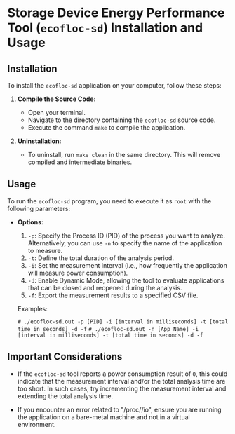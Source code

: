 # Storage Device Energy Performance Tool (`ecofloc-sd`) Installation and Usage

## Installation

To install the `ecofloc-sd` application on your computer, follow these steps:

1. **Compile the Source Code:**
   - Open your terminal.
   - Navigate to the directory containing the `ecofloc-sd` source code.
   - Execute the command `make` to compile the application.

2. **Uninstallation:**
   - To uninstall, run `make clean` in the same directory. This will remove compiled and intermediate binaries.

## Usage

To run the `ecofloc-sd` program, you need to execute it as `root` with the following parameters:

- **Options:**
  1. `-p`: Specify the Process ID (PID) of the process you want to analyze. Alternatively, you can use `-n` to specify the name of the application to measure.
  2. `-t`: Define the total duration of the analysis period.
  3. `-i`: Set the measurement interval (i.e., how frequently the application will measure power consumption).
  4. `-d`: Enable Dynamic Mode, allowing the tool to evaluate applications that can be closed and reopened during the analysis.
  5. `-f`: Export the measurement results to a specified CSV file.
  

  Examples:

  `# ./ecofloc-sd.out -p [PID] -i [interval in milliseconds] -t [total time in seconds] -d -f`
  `# ./ecofloc-sd.out -n [App Name] -i [interval in milliseconds] -t [total time in seconds] -d -f`


## Important Considerations

- If the `ecofloc-sd` tool reports a power consumption result of `0`, this could indicate that the measurement interval and/or the total analysis time are too short. In such cases, try incrementing the measurement interval and extending the total analysis time.

- If you encounter an error related to "/proc/<PID>/io", ensure you are running the application on a bare-metal machine and not in a virtual environment.

